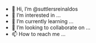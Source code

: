 - 👋 Hi, I’m @suttlersreinaldos
- 👀 I’m interested in ...
- 🌱 I’m currently learning ...
- 💞️ I’m looking to collaborate on ...
- 📫 How to reach me ...

<!---
suttlersreinaldos/suttlersreinaldos is a ✨ special ✨ repository because its `README.md` (this file) appears on your GitHub profile.
You can click the Preview link to take a look at your changes.
--->
